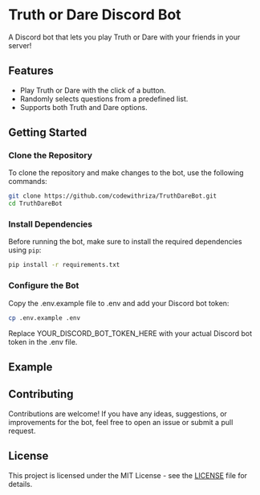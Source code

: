 # Truth or Dare Discord Bot

A Discord bot that lets you play Truth or Dare with your friends in your server!

## Features

- Play Truth or Dare with the click of a button.
- Randomly selects questions from a predefined list.
- Supports both Truth and Dare options.

## Getting Started

### Clone the Repository

To clone the repository and make changes to the bot, use the following commands:

```bash
git clone https://github.com/codewithriza/TruthDareBot.git
cd TruthDareBot
```
### Install Dependencies

Before running the bot, make sure to install the required dependencies using `pip`:

```bash
pip install -r requirements.txt
```

### Configure the Bot
Copy the .env.example file to .env and add your Discord bot token:
```bash
cp .env.example .env
```
Replace YOUR_DISCORD_BOT_TOKEN_HERE with your actual Discord bot token in the .env file.

## Example

## Contributing
Contributions are welcome! If you have any ideas, suggestions, or improvements for the bot, feel free to open an issue or submit a pull request.

## License

This project is licensed under the MIT License - see the [LICENSE](LICENSE) file for details.
